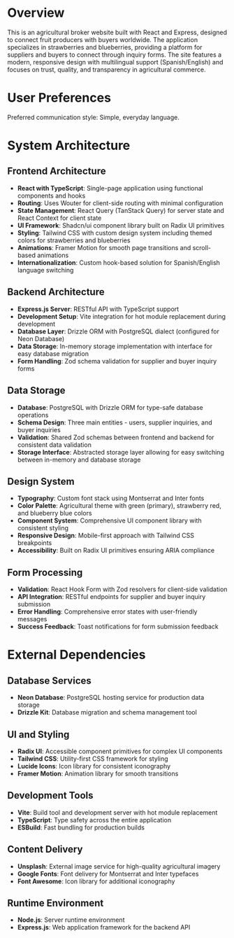 # Overview

This is an agricultural broker website built with React and Express, designed to connect fruit producers with buyers worldwide. The application specializes in strawberries and blueberries, providing a platform for suppliers and buyers to connect through inquiry forms. The site features a modern, responsive design with multilingual support (Spanish/English) and focuses on trust, quality, and transparency in agricultural commerce.

# User Preferences

Preferred communication style: Simple, everyday language.

# System Architecture

## Frontend Architecture
- **React with TypeScript**: Single-page application using functional components and hooks
- **Routing**: Uses Wouter for client-side routing with minimal configuration
- **State Management**: React Query (TanStack Query) for server state and React Context for client state
- **UI Framework**: Shadcn/ui component library built on Radix UI primitives
- **Styling**: Tailwind CSS with custom design system including themed colors for strawberries and blueberries
- **Animations**: Framer Motion for smooth page transitions and scroll-based animations
- **Internationalization**: Custom hook-based solution for Spanish/English language switching

## Backend Architecture
- **Express.js Server**: RESTful API with TypeScript support
- **Development Setup**: Vite integration for hot module replacement during development
- **Database Layer**: Drizzle ORM with PostgreSQL dialect (configured for Neon Database)
- **Data Storage**: In-memory storage implementation with interface for easy database migration
- **Form Handling**: Zod schema validation for supplier and buyer inquiry forms

## Data Storage
- **Database**: PostgreSQL with Drizzle ORM for type-safe database operations
- **Schema Design**: Three main entities - users, supplier inquiries, and buyer inquiries
- **Validation**: Shared Zod schemas between frontend and backend for consistent data validation
- **Storage Interface**: Abstracted storage layer allowing for easy switching between in-memory and database storage

## Design System
- **Typography**: Custom font stack using Montserrat and Inter fonts
- **Color Palette**: Agricultural theme with green (primary), strawberry red, and blueberry blue colors
- **Component System**: Comprehensive UI component library with consistent styling
- **Responsive Design**: Mobile-first approach with Tailwind CSS breakpoints
- **Accessibility**: Built on Radix UI primitives ensuring ARIA compliance

## Form Processing
- **Validation**: React Hook Form with Zod resolvers for client-side validation
- **API Integration**: RESTful endpoints for supplier and buyer inquiry submission
- **Error Handling**: Comprehensive error states with user-friendly messages
- **Success Feedback**: Toast notifications for form submission feedback

# External Dependencies

## Database Services
- **Neon Database**: PostgreSQL hosting service for production data storage
- **Drizzle Kit**: Database migration and schema management tool

## UI and Styling
- **Radix UI**: Accessible component primitives for complex UI components
- **Tailwind CSS**: Utility-first CSS framework for styling
- **Lucide Icons**: Icon library for consistent iconography
- **Framer Motion**: Animation library for smooth transitions

## Development Tools
- **Vite**: Build tool and development server with hot module replacement
- **TypeScript**: Type safety across the entire application
- **ESBuild**: Fast bundling for production builds

## Content Delivery
- **Unsplash**: External image service for high-quality agricultural imagery
- **Google Fonts**: Font delivery for Montserrat and Inter typefaces
- **Font Awesome**: Icon library for additional iconography

## Runtime Environment
- **Node.js**: Server runtime environment
- **Express.js**: Web application framework for the backend API